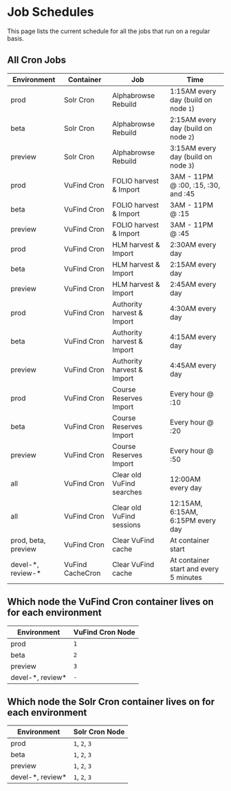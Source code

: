 # Job Schedules

This page lists the current schedule for all the jobs that run on a regular
basis.

<!-- markdownlint-disable MD013 -->
## All Cron Jobs

| Environment         | Container        | Job                        | Time                                   |
| ------------------- | ---------------- | -------------------------- | -------------------------------------- |
| prod                | Solr Cron        | Alphabrowse Rebuild        | 1:15AM every day (build on node `1`)   |
| beta                | Solr Cron        | Alphabrowse Rebuild        | 2:15AM every day (build on node `2`)   |
| preview             | Solr Cron        | Alphabrowse Rebuild        | 3:15AM every day (build on node `3`)   |
| prod                | VuFind Cron      | FOLIO harvest & Import     | 3AM - 11PM @ :00, :15, :30, and :45    |
| beta                | VuFind Cron      | FOLIO harvest & Import     | 3AM - 11PM @ :15                       |
| preview             | VuFind Cron      | FOLIO harvest & Import     | 3AM - 11PM @ :45                       |
| prod                | VuFind Cron      | HLM harvest & Import       | 2:30AM every day                       |
| beta                | VuFind Cron      | HLM harvest & Import       | 2:15AM every day                       |
| preview             | VuFind Cron      | HLM harvest & Import       | 2:45AM every day                       |
| prod                | VuFind Cron      | Authority harvest & Import | 4:30AM every day                       |
| beta                | VuFind Cron      | Authority harvest & Import | 4:15AM every day                       |
| preview             | VuFind Cron      | Authority harvest & Import | 4:45AM every day                       |
| prod                | VuFind Cron      | Course Reserves Import     | Every hour @ :10                       |
| beta                | VuFind Cron      | Course Reserves Import     | Every hour @ :20                       |
| preview             | VuFind Cron      | Course Reserves Import     | Every hour @ :50                       |
| all                 | VuFind Cron      | Clear old VuFind searches  | 12:00AM every day                      |
| all                 | VuFind Cron      | Clear old VuFind sessions  | 12:15AM, 6:15AM, 6:15PM every day      |
| prod, beta, preview | VuFind Cron      | Clear VuFind cache         | At container start                     |
| devel-\*, review-\* | VuFind CacheCron | Clear VuFind cache         | At container start and every 5 minutes |

## Which node the VuFind Cron container lives on for each environment

| Environment        | VuFind Cron Node |
| ------------------ | ---------------- |
| prod               | `1`              |
| beta               | `2`              |
| preview            | `3`              |
| devel-\*, review\* |  `-`             |

## Which node the Solr Cron container lives on for each environment

| Environment        | Solr Cron Node |
| ------------------ | -------------- |
| prod               | `1`, `2`, `3`  |
| beta               | `1`, `2`, `3`  |
| preview            | `1`, `2`, `3`  |
| devel-\*, review\* | `1`, `2`, `3`  |
